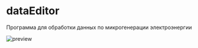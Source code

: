 # dataEditor
Программа для обработки данных по микрогенерации электроэнергии

![preview](https://github.com/i4759/dataEditor/assets/119947616/735fb74a-b1e0-4fd1-aa50-f85e720f984f)


